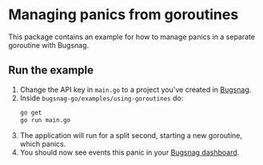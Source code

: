 # Managing panics from goroutines

This package contains an example for how to manage panics in a separate goroutine with Bugsnag.

## Run the example

1. Change the API key in `main.go` to a project you've created in [Bugsnag](https://app.bugsnag.com).
1. Inside `bugsnag-go/examples/using-goroutines` do:
    ```bash
    go get
    go run main.go
    ```
1. The application will run for a split second, starting a new goroutine, which panics.
1. You should now see events this panic in your [Bugsnag dashboard](https://app.bugsnag.com).
